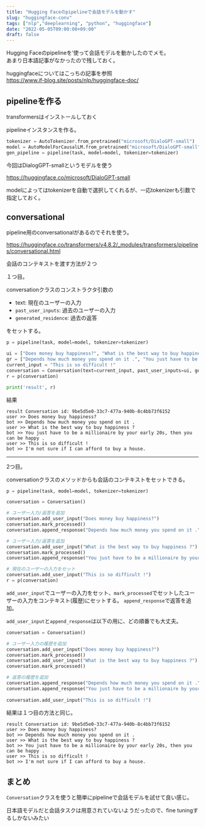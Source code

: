```yaml
---
title: "Hugging Faceのpipelineで会話モデルを動かす"
slug: "huggingface-conv"
tags: ["nlp","deeplearning", "python", "huggingface"]
date: "2022-05-05T09:00:00+09:00"
draft: false
---
```


Hugging Faceのpipelineを’使って会話モデルを動かしたのでメモ。  
あまり日本語記事がなかったので残しておく。  

huggingfaceについてはこっちの記事を参照  
https://www.if-blog.site/posts/nlp/huggingface-doc/


## pipelineを作る
transformersはインストールしておく

pipelineインスタンスを作る。

```python
tokenizer = AutoTokenizer.from_pretrained("microsoft/DialoGPT-small")
model = AutoModelForCausalLM.from_pretrained("microsoft/DialoGPT-small")
gen_pipeline = pipeline(task, model=model, tokenizer=tokenizer)
```

今回はDialogGPT-smallというモデルを使う

https://huggingface.co/microsoft/DialoGPT-small

modelによってはtokenizerを自動で選択してくれるが、一応tokenizerも引数で指定しておく。

## conversational
pipeline用のconversationalがあるのでそれを使う。

https://huggingface.co/transformers/v4.8.2/_modules/transformers/pipelines/conversational.html


会話のコンテキストを渡す方法が２つ


１つ目。

conversationクラスのコンストラクタ引数の
- text: 現在のユーザーの入力
- `past_user_inputs`: 過去のユーザーの入力
- `generated_residence`: 過去の返答

をセットする。

```python
p = pipeline(task, model=model, tokenizer=tokenizer)

ui = ["Does money buy happiness?", "What is the best way to buy happiness ?"]
gr = ["Depends how much money you spend on it .", "You just have to be a millionaire by your early 20s, then you can be happy ."]
current_input = "This is so difficult !"
conversation = Conversation(text=current_input, past_user_inputs=ui, generated_responses=gr)
r = p(conversation)

print('result', r)
```

結果

```
result Conversation id: 9be5d5e0-33c7-477a-940b-8c4bb73f6152 
user >> Does money buy happiness? 
bot >> Depends how much money you spend on it . 
user >> What is the best way to buy happiness ? 
bot >> You just have to be a millionaire by your early 20s, then you can be happy . 
user >> This is so difficult ! 
bot >> I'm not sure if I can afford to buy a house.
```

---

2つ目。

conversationクラスのメソッドからも会話のコンテキストをセットできる。

```python
p = pipeline(task, model=model, tokenizer=tokenizer)

conversation = Conversation()

# ユーザー入力/返答を追加
conversation.add_user_input("Does money buy happiness?")
conversation.mark_processed()
conversation.append_response("Depends how much money you spend on it .")

# ユーザー入力/返答を追加
conversation.add_user_input("What is the best way to buy happiness ?")
conversation.mark_processed()
conversation.append_response("You just have to be a millionaire by your early 20s, then you can be happy .")

# 現在のユーザーの入力をセット
conversation.add_user_input("This is so difficult !")
r = p(conversation)
```

`add_user_input`でユーザーの入力をセット、`mark_processed`でセットしたユーザーの入力をコンテキスト(履歴)にセットする。
`append_response`で返答を追加。


`add_user_input`と`append_response`は以下の用に、どの順番でも大丈夫。


```python
conversation = Conversation()

# ユーザー入力の履歴を追加 
conversation.add_user_input("Does money buy happiness?")
conversation.mark_processed()
conversation.add_user_input("What is the best way to buy happiness ?")
conversation.mark_processed()

# 返答の履歴を追加
conversation.append_response("Depends how much money you spend on it .")
conversation.append_response("You just have to be a millionaire by your early 20s, then you can be happy .")
    
conversation.add_user_input("This is so difficult !")
```


結果は１つ目の方法と同じ。

```
result Conversation id: 9be5d5e0-33c7-477a-940b-8c4bb73f6152 
user >> Does money buy happiness? 
bot >> Depends how much money you spend on it . 
user >> What is the best way to buy happiness ? 
bot >> You just have to be a millionaire by your early 20s, then you can be happy . 
user >> This is so difficult ! 
bot >> I'm not sure if I can afford to buy a house.
```

## まとめ
`Conversation`クラスを使うと簡単にpipelineで会話モデルを試せて良い感じ。

日本語モデルだと会話タスクは用意されていないようだったので、fine tuningするしかないみたい



